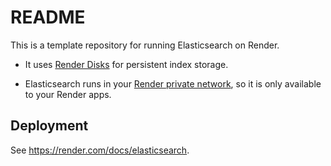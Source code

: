 # README

This is a template repository for running Elasticsearch on Render. 

* It uses [Render Disks](https://render.com/docs/disks) for persistent index storage.

* Elasticsearch runs in your [Render private network](https://render.com/docs/private-services), so it is only available to your Render apps.

## Deployment

See https://render.com/docs/elasticsearch.
